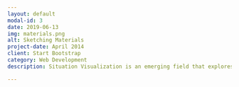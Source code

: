 ```yaml
---
layout: default
modal-id: 3
date: 2019-06-13
img: materials.png
alt: Sketching Materials
project-date: April 2014
client: Start Bootstrap
category: Web Development
description: Situation Visualization is an emerging field that explores representations of data displayed in proximity to the physical referents (such as people, objects, and locations) to which the data is related. In collaboration with Aarhus University we report on findings from seven ideation and sketching activities to prototype new situated visualizations. In the paper, which appeared at DIS 2019, we reflect on the experience and present a set of insights and opportunities for running situated ideation activities. <br><br>Paper&#58; <a href="https://dl.acm.org/citation.cfm?id=3322326">https://dl.acm.org/citation.cfm?id=3322326</a> <br> Workshop Materials&#58; <a href="https://github.com/hci-au-dk/situated-vis-sketching">https://github.com/hci-au-dk/situated-vis-sketching</a>

---
```

